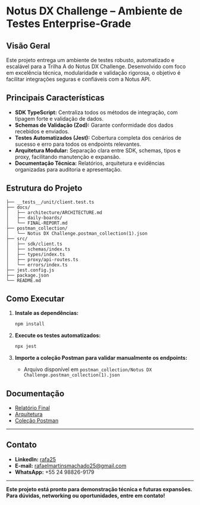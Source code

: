 # Notus DX Challenge – Ambiente de Testes Enterprise-Grade

## Visão Geral

Este projeto entrega um ambiente de testes robusto, automatizado e escalável para a Trilha A do Notus DX Challenge. Desenvolvido com foco em excelência técnica, modularidade e validação rigorosa, o objetivo é facilitar integrações seguras e confiáveis com a Notus API.

## Principais Características

- **SDK TypeScript:** Centraliza todos os métodos de integração, com tipagem forte e validação de dados.
- **Schemas de Validação (Zod):** Garante conformidade dos dados recebidos e enviados.
- **Testes Automatizados (Jest):** Cobertura completa dos cenários de sucesso e erro para todos os endpoints relevantes.
- **Arquitetura Modular:** Separação clara entre SDK, schemas, tipos e proxy, facilitando manutenção e expansão.
- **Documentação Técnica:** Relatórios, arquitetura e evidências organizadas para auditoria e apresentação.

## Estrutura do Projeto

```
├── __tests__/unit/client.test.ts
├── docs/
│   ├── architecture/ARCHITECTURE.md
│   ├── daily-boards/
│   └── FINAL-REPORT.md
├── postman_collection/
│   └── Notus DX Challenge.postman_collection(1).json
├── src/
│   ├── sdk/client.ts
│   ├── schemas/index.ts
│   ├── types/index.ts
│   ├── proxy/api-routes.ts
│   └── errors/index.ts
├── jest.config.js
├── package.json
└── README.md
```

## Como Executar

1. **Instale as dependências:**
   ```bash
   npm install
   ```

2. **Execute os testes automatizados:**
   ```bash
   npx jest
   ```

3. **Importe a coleção Postman para validar manualmente os endpoints:**
   - Arquivo disponível em `postman_collection/Notus DX Challenge.postman_collection(1).json`

## Documentação

- [Relatório Final](docs/FINAL-REPORT.md)
- [Arquitetura](docs/architecture/ARCHITECTURE.md)
- [Coleção Postman](postman_collection/Notus%20DX%20Challenge.postman_collection(1).json)

---

## Contato

- **LinkedIn:** [rafa25](https://www.linkedin.com/in/rafa25/)
- **E-mail:** rafaelmartinsmachado25@gmail.com
- **WhatsApp:** +55 24 98826-9179

---

**Este projeto está pronto para demonstração técnica e futuras expansões. Para dúvidas, networking ou oportunidades, entre em contato!**